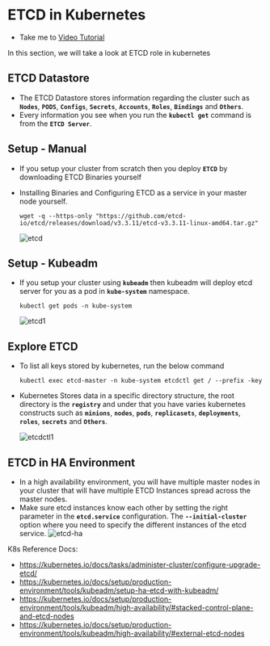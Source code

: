 # ETCD in Kubernetes

- Take me to [Video Tutorial](https://kodekloud.com/topic/etcd-in-kubernetes/)

In this section, we will take a look at ETCD role in kubernetes

## ETCD Datastore

- The ETCD Datastore stores information regarding the cluster such as **`Nodes`**, **`PODS`**, **`Configs`**, **`Secrets`**, **`Accounts`**, **`Roles`**, **`Bindings`** and **`Others`**.
- Every information you see when you run the **`kubectl get`** command is from the **`ETCD Server`**.

## Setup - Manual

- If you setup your cluster from scratch then you deploy **`ETCD`** by downloading ETCD Binaries yourself
- Installing Binaries and Configuring ETCD as a service in your master node yourself.

  ```
  wget -q --https-only "https://github.com/etcd-io/etcd/releases/download/v3.3.11/etcd-v3.3.11-linux-amd64.tar.gz"
  ```

  ![etcd](../../images/etcd.PNG)
  
## Setup - Kubeadm

- If you setup your cluster using **`kubeadm`** then kubeadm will deploy etcd server for you as a pod in **`kube-system`** namespace.

  ```
  kubectl get pods -n kube-system
  ```

  ![etcd1](../../images/etcd1.PNG)

## Explore ETCD

- To list all keys stored by kubernetes, run the below command

  ```
  kubectl exec etcd-master -n kube-system etcdctl get / --prefix -key
  ```

- Kubernetes Stores data in a specific directory structure, the root directory is the **`registry`** and under that you have varies kubernetes constructs such as **`minions`**, **`nodes`**, **`pods`**, **`replicasets`**, **`deployments`**, **`roles`**, **`secrets`** and **`Others`**.
  
  ![etcdctl1](../../images/etcdctl1.PNG)

## ETCD in HA Environment

- In a high availability environment, you will have multiple master nodes in your cluster that will have multiple ETCD Instances spread across the master nodes.
- Make sure etcd instances know each other by setting the right parameter in the **`etcd.service`** configuration. The **`--initial-cluster`** option where you need to specify the different instances of the etcd service.
     ![etcd-ha](../../images/etcd-ha.PNG)

K8s Reference Docs:

- <https://kubernetes.io/docs/tasks/administer-cluster/configure-upgrade-etcd/>
- <https://kubernetes.io/docs/setup/production-environment/tools/kubeadm/setup-ha-etcd-with-kubeadm/>
- <https://kubernetes.io/docs/setup/production-environment/tools/kubeadm/high-availability/#stacked-control-plane-and-etcd-nodes>
- <https://kubernetes.io/docs/setup/production-environment/tools/kubeadm/high-availability/#external-etcd-nodes>
